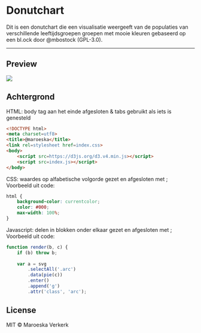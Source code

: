 # Donutchart

Dit is een donutchart die een visualisatie weergeeft van de populaties van verschillende leeftijdsgroepen groepen met mooie kleuren gebaseerd op een bl.ock door @mbostock (GPL-3.0).
___

## Preview
![](https://github.com/maroeska/course-17-18/blob/style/site/class-2-style/maroeska/preview.png)

## Achtergrond

HTML: body tag aan het einde afgesloten & tabs gebruikt als iets is genesteld
```html
<!DOCTYPE html>
<meta charset=utf8>
<title>@maroeska</title>
<link rel=stylesheet href=index.css>
<body>
    <script src=https://d3js.org/d3.v4.min.js></script>
    <script src=index.js></script>
</body>
```

CSS: waardes op alfabetische volgorde gezet en afgesloten met ;<br>
Voorbeeld uit code:
```css
html {
    background-color: currentcolor;
    color: #000;
    max-width: 100%;
}
```

Javascript: delen in blokken onder elkaar gezet en afgesloten met ;<br>
Voorbeeld uit code:
```javascript
function render(b, c) {
    if (b) throw b;
    
    var a = svg
        .selectAll('.arc')
        .data(pie(c))
        .enter()
        .append('g')
        .attr('class', 'arc');
```        
## License

MIT © Maroeska Verkerk
